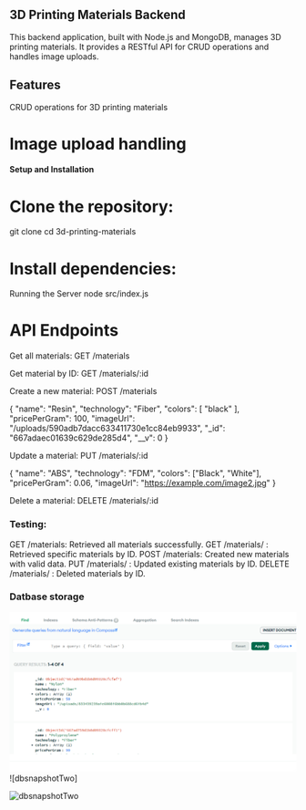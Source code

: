 ## 3D Printing Materials Backend
This backend application, built with Node.js and MongoDB, manages 3D printing materials. 
It provides a RESTful API for CRUD operations and handles image uploads.

## Features
CRUD operations for 3D printing materials
# Image upload handling


#### Setup and Installation

# Clone the repository:

git clone <repository-url>
cd 3d-printing-materials

# Install dependencies:
Running the Server
node src/index.js


# API Endpoints
Get all materials:
GET /materials

Get material by ID:
GET /materials/:id


Create a new material:
POST /materials

{
    "name": "Resin",
    "technology": "Fiber",
    "colors": [
        "black"
    ],
    "pricePerGram": 100,
    "imageUrl": "/uploads/590adb7dacc633411730e1cc84eb9933",
    "_id": "667adaec01639c629de285d4",
    "__v": 0
}

Update a material:
PUT /materials/:id

{
  "name": "ABS",
  "technology": "FDM",
  "colors": ["Black", "White"],
  "pricePerGram": 0.06,
  "imageUrl": "https://example.com/image2.jpg"
}

Delete a material:
DELETE /materials/:id


### Testing:  

GET /materials: Retrieved all materials successfully.
GET /materials/
: Retrieved specific materials by ID.
POST /materials: Created new materials with valid data.
PUT /materials/
: Updated existing materials by ID.
DELETE /materials/
: Deleted materials by ID.

### Datbase storage

![alt text](<db snapshotOne.PNG>)![dbsnapshotTwo]

![dbsnapshotTwo](https://github.com/AnjaliSuman3011/3D-printing-materials-data/assets/97871843/d04c4122-1878-43c5-8a55-e3c6da45a019)

